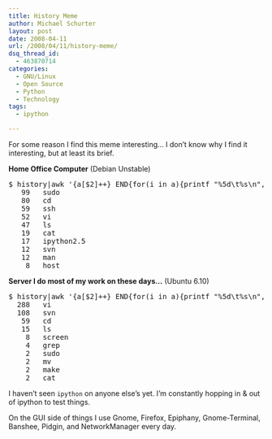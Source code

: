 ```yaml
---
title: History Meme
author: Michael Schurter
layout: post
date: 2008-04-11
url: /2008/04/11/history-meme/
dsq_thread_id:
  - 463870714
categories:
  - GNU/Linux
  - Open Source
  - Python
  - Technology
tags:
  - ipython

---
```

For some reason I find this meme interesting&#8230; I don&#8217;t know why I find it interesting, but at least its brief.

**Home Office Computer** (Debian Unstable)

<pre lang="bash">$ history|awk '{a[$2]++} END{for(i in a){printf "%5d\t%s\n",a[i],i}}'|sort -rn|head
   99	sudo
   80	cd
   59	ssh
   52	vi
   47	ls
   19	cat
   17	ipython2.5
   12	svn
   12	man
    8	host</pre>

**Server I do most of my work on these days&#8230;** (Ubuntu 6.10)

<pre lang="bash">$ history|awk '{a[$2]++} END{for(i in a){printf "%5d\t%s\n",a[i],i}}'|sort -rn|head
  288	vi
  108	svn
   59	cd
   15	ls
    8	screen
    4	grep
    2	sudo
    2	mv
    2	make
    2	cat</pre>

I haven&#8217;t seen `ipython` on anyone else&#8217;s yet. I&#8217;m constantly hopping in & out of ipython to test things.

On the GUI side of things I use Gnome, Firefox, Epiphany, Gnome-Terminal, Banshee, Pidgin, and NetworkManager every day.